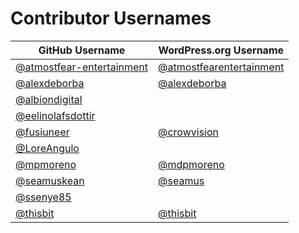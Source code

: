 # Contributor Usernames

| GitHub Username | WordPress.org Username|
| --------------- | --------------------- |
| [@atmostfear-entertainment](https://github.com/atmostfear-entertainment) | [@atmostfearentertainment](https://profiles.wordpress.org/atmostfearentertainment/) |
| [@alexdeborba](https://github.com/alexdeborba) | [@alexdeborba](https://profiles.wordpress.org/alexdeborba/) |
| [@albiondigital](https://github.com/albiondigital) ||
| [@eelinolafsdottir](https://github.com/eelinolafsdottir) ||
| [@fusiuneer](https://github.com/fusiuneer) | [@crowvision](https://profiles.wordpress.org/crowvision/) |
| [@LoreAngulo](https://github.com/LoreAngulo) ||
| [@mpmoreno](https://github.com/mpmoreno) | [@mdpmoreno](https://profiles.wordpress.org/mdpmoreno/) |
| [@seamuskean](https://github.com/SeamusKean) | [@seamus](https://profiles.wordpress.org/seamus/) |
| [@ssenye85](https://github.com/ssenye85) ||
| [@thisbit](https://github.com/thisbit/) | [@thisbit](https://profiles.wordpress.org/thisbit/) |